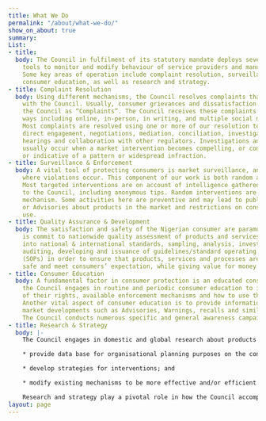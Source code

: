 ```yaml
---
title: What We Do
permalink: "/about/what-we-do/"
show_on_about: true
summary: 
List:
- title: 
  body: The Council in fulfilment of its statutory mandate deploys several regulatory
    tools to monitor and modify behaviour of service providers and manufacturers.
    Some key areas of operation include complaint resolution, surveillance and enforcement,
    consumer education, as well as research and strategy.
- title: Complaint Resolution
  body: Using different mechanisms, the Council resolves complaints that are filed
    with the Council. Usually, consumer grievances and dissatisfaction are filed with
    the Council as “Complaints”. The Council receives these complaints in diverse
    ways including online, in-person, in writing, and multiple social media platforms.
    Most complaints are resolved using one or more of our resolution tools, such as
    direct engagement, negotiations, mediation, conciliation, investigations, administrative
    hearings and collaboration with other regulators. Investigations and hearings
    usually occur when a market intervention becomes compelling, or conduct is egregious
    or indicative of a pattern or widespread infraction.
- title: Surveillance & Enforcement
  body: A vital tool of protecting consumers is market surveillance, and enforcement
    where violations occur. This component of our work is both random and targeted.
    Most targeted interventions are on account of intelligence gathered by, or provided
    to the Council, including anonymous tips. Random interventions are a quality assurance
    mechanism. Some activities here are preventive and may lead to publishing Guidelines
    or Advisories about products in the market and restrictions on consumption or
    use.
- title: Quality Assurance & Development
  body: The satisfaction and safety of the Nigerian consumer are paramount. The Council
    is commit to nationwide quality assessment of products and services, through inputs
    into national & international standards, sampling, analysis, investigation, process
    auditing, developing and issuance of guidelines/standard operating procedures
    (SOPs) in order to ensure that products, services and processes are of good quality,
    safe and meet consumers’ expectation, while giving value for money.
- title: Consumer Education
  body: A fundamental factor in consumer protection is an educated consumer. As such,
    the Council engages in routine and periodic consumer education to inform consumers
    of their rights, available enforcement mechanisms and how to use the processes.
    Another vital aspect of consumer education is to provide information about key
    market developments such as Advisories, Warnings, recalls and similar interventions.
    The Council conducts numerous specific and general awareness campaigns.
- title: Research & Strategy
  body: |-
    The Council engages in domestic and global research about products and services, as well as changing or evolving market trends and consumer behaviour. The objectives are to:

    * provide data base for organisational planning purposes on the concept of consumerism;

    * develop strategies for interventions; and

    * modify existing mechanisms to be more effective and/or efficient.

    Research and strategy play a pivotal role in how the Council accomplishes its mandate and allocates its limited resources.
layout: page
---
```


